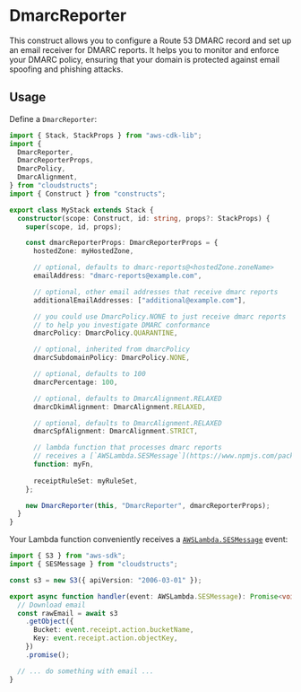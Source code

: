 # DmarcReporter

This construct allows you to configure a Route 53 DMARC record and set up an email receiver for DMARC reports. It helps you to monitor and enforce your DMARC policy, ensuring that your domain is protected against email spoofing and phishing attacks.

## Usage

Define a `DmarcReporter`:

```ts
import { Stack, StackProps } from "aws-cdk-lib";
import {
  DmarcReporter,
  DmarcReporterProps,
  DmarcPolicy,
  DmarcAlignment,
} from "cloudstructs";
import { Construct } from "constructs";

export class MyStack extends Stack {
  constructor(scope: Construct, id: string, props?: StackProps) {
    super(scope, id, props);

    const dmarcReporterProps: DmarcReporterProps = {
      hostedZone: myHostedZone,

      // optional, defaults to dmarc-reports@<hostedZone.zoneName>
      emailAddress: "dmarc-reports@example.com",

      // optional, other email addresses that receive dmarc reports
      additionalEmailAddresses: ["additional@example.com"],

      // you could use DmarcPolicy.NONE to just receive dmarc reports
      // to help you investigate DMARC conformance
      dmarcPolicy: DmarcPolicy.QUARANTINE,

      // optional, inherited from dmarcPolicy
      dmarcSubdomainPolicy: DmarcPolicy.NONE,

      // optional, defaults to 100
      dmarcPercentage: 100,

      // optional, defaults to DmarcAlignment.RELAXED
      dmarcDkimAlignment: DmarcAlignment.RELAXED,

      // optional, defaults to DmarcAlignment.RELAXED
      dmarcSpfAlignment: DmarcAlignment.STRICT,

      // lambda function that processes dmarc reports
      // receives a [`AWSLambda.SESMessage`](https://www.npmjs.com/package/@types/aws-lambda)
      function: myFn,
      
      receiptRuleSet: myRuleSet,
    };

    new DmarcReporter(this, "DmarcReporter", dmarcReporterProps);
  }
}
```

Your Lambda function conveniently receives a [`AWSLambda.SESMessage`](https://www.npmjs.com/package/@types/aws-lambda)
event:

```ts
import { S3 } from "aws-sdk";
import { SESMessage } from "cloudstructs";

const s3 = new S3({ apiVersion: "2006-03-01" });

export async function handler(event: AWSLambda.SESMessage): Promise<void> {
  // Download email
  const rawEmail = await s3
    .getObject({
      Bucket: event.receipt.action.bucketName,
      Key: event.receipt.action.objectKey,
    })
    .promise();

  // ... do something with email ...
}
```
